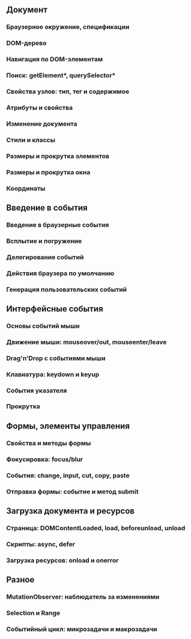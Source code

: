 ## Документ

### Браузерное окружение, спецификации
    
### DOM-дерево
    
### Навигация по DOM-элементам
    
### Поиск: getElement\*, querySelector\*
    
### Свойства узлов: тип, тег и содержимое
    
### Атрибуты и свойства
    
### Изменение документа
    
### Стили и классы
    
### Размеры и прокрутка элементов
    
### Размеры и прокрутка окна
    
### Координаты
    

## Введение в события

### Введение в браузерные события
    
### Всплытие и погружение
    
### Делегирование событий
    
### Действия браузера по умолчанию
    
### Генерация пользовательских событий
    

## Интерфейсные события

### Основы событий мыши
    
### Движение мыши: mouseover/out, mouseenter/leave
    
### Drag'n'Drop с событиями мыши
    
### Клавиатура: keydown и keyup
    
### События указателя
    
### Прокрутка
    

## Формы, элементы управления

### Свойства и методы формы
    
### Фокусировка: focus/blur
    
### События: change, input, cut, copy, paste
    
### Отправка формы: событие и метод submit
    

## Загрузка документа и ресурсов

### Страница: DOMContentLoaded, load, beforeunload, unload
    
### Скрипты: async, defer
    
### Загрузка ресурсов: onload и onerror
    

## Разное

### MutationObserver: наблюдатель за изменениями
    
### Selection и Range
    
### Событийный цикл: микрозадачи и макрозадачи